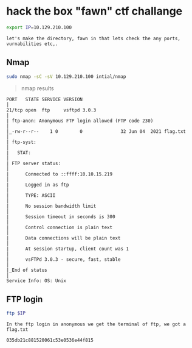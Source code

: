 # hack the box "fawn" ctf challange

```bash
export IP=10.129.210.100
```
	let's make the directory, fawn in that lets check the any ports, vurnabilities etc,.

## Nmap

```bash
sudo nmap -sC -sV 10.129.210.100 intial/nmap
```
> nmap results
```
PORT   STATE SERVICE VERSION                                              │
21/tcp open  ftp     vsftpd 3.0.3                                         │
| ftp-anon: Anonymous FTP login allowed (FTP code 230)                    │
|_-rw-r--r--    1 0        0              32 Jun 04  2021 flag.txt        │
| ftp-syst:                                                               │
|   STAT:                                                                 │
| FTP server status:                                                      │
|      Connected to ::ffff:10.10.15.219                                   │
|      Logged in as ftp                                                   │
|      TYPE: ASCII                                                        │
|      No session bandwidth limit                                         │
|      Session timeout in seconds is 300                                  │
|      Control connection is plain text                                   │
|      Data connections will be plain text                                │
|      At session startup, client count was 1                             │
|      vsFTPd 3.0.3 - secure, fast, stable                                │
|_End of status                                                           │
Service Info: OS: Unix
```
## FTP login

```bash
ftp $IP
```
	In the ftp login in anonymous we get the terminal of ftp, we got a flag.txt

```
035db21c881520061c53e0536e44f815
```